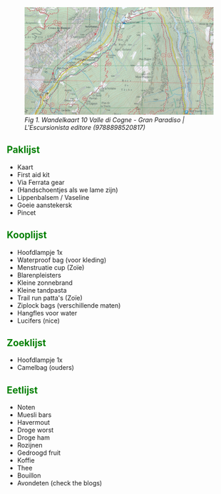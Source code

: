 <figure>
    <img src="map.jpeg"
         alt="Wandelkaart 10 Valle di Cogne">
    <figcaption><em>Fig 1. Wandelkaart 10 Valle di Cogne - Gran Paradiso | L'Escursionista editore (9788898520817)</em></figcaption>
</figure>

## <font color="green">Paklijst</font>
 - Kaart
 - First aid kit
 - Via Ferrata gear
 - (Handschoentjes als we lame zijn)
 - Lippenbalsem / Vaseline
 - Goeie aanstekersk
 - Pincet

## <font color="green">Kooplijst</font>
 - Hoofdlampje 1x
 - Waterproof bag (voor kleding)
 - Menstruatie cup (Zoïe)
 - Blarenpleisters
 - Kleine zonnebrand
 - Kleine tandpasta
 - Trail run patta's (Zoïe)
 - Ziplock bags (verschillende maten)
 - Hangfles voor water
 - Lucifers (nice)

## <font color="green">Zoeklijst</font>
 - Hoofdlampje 1x
 - Camelbag (ouders)

## <font color="green">Eetlijst</font>
 - Noten
 - Muesli bars
 - Havermout
 - Droge worst
 - Droge ham
 - Rozijnen
 - Gedroogd fruit
 - Koffie
 - Thee
 - Bouillon
 - Avondeten (check the blogs)
